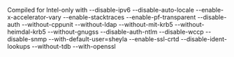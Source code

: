 Compiled for Intel-only with 
--disable-ipv6 --disable-auto-locale --enable-x-accelerator-vary --enable-stacktraces --enable-pf-transparent --disable-auth --without-cppunit --without-ldap --without-mit-krb5 --without-heimdal-krb5 --without-gnugss --disable-auth-ntlm --disable-wccp --disable-snmp --with-default-user=sheyla --enable-ssl-crtd --disable-ident-lookups --without-tdb --with-openssl
